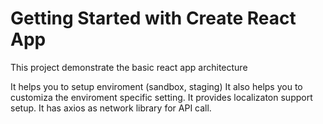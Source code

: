 # Getting Started with Create React App

This project demonstrate the basic react app architecture

It helps you to setup enviroment (sandbox, staging)
It also helps you to customiza the enviroment specific setting.
It provides localizaton support setup.
It has axios as network library for API call.

